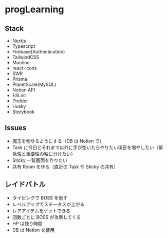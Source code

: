 # progLearning

## Stack

- Nextjs
- Typescript
- Firebase(Authentication)
- TailwindCSS
- Mantine
- react-icons
- SWR
- Prisma
- PlanetScale(MySQL)
- Notion API
- ESLint
- Prettier
- Husky
- Storybook

## Issues

- 魔王を倒せるようにする（DB は Notion で）
- Task に今日とそれまで以外に手が空いたらやりたい項目を増やしたい（緊急性と重要性の軸に分けたい）
- Sticky 一覧画面を作りたい
- 共有 Room を作る（直近の Task や Sticky の共有）

## レイドバトル

- タイピングで BOSS を倒す
- レベルアップでステータスが上がる
- レアアイテムをゲットできる
- 回数ごとに BOSS が攻撃してくる
- HP は残り時間
- DB は Notion を使用
